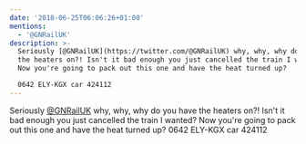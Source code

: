 ```yaml
---
date: '2018-06-25T06:06:26+01:00'
mentions:
  - '@GNRailUK'
description: >-
  Seriously [@GNRailUK](https://twitter.com/@GNRailUK) why, why, why do you have
  the heaters on?! Isn't it bad enough you just cancelled the train I wanted?
  Now you're going to pack out this one and have the heat turned up?

  0642 ELY-KGX car 424112
---
```

Seriously [@GNRailUK](https://twitter.com/@GNRailUK) why, why, why do you have the heaters on?! Isn't it bad enough you just cancelled the train I wanted? Now you're going to pack out this one and have the heat turned up?
0642 ELY-KGX car 424112
